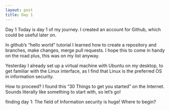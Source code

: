 ```yaml
---
layout: post
title: Day 1
---
```


Day 1
Today is day 1 of my journey. I created an account for Github, which could be useful later on.

In github’s “hello world” tutorial I learned how to create a repository and branches, make changes, merge pull requests. I hope this to come in handy on the road plus, this was on my list anyway.

Yesterday I already set up a virtual machine with Ubuntu on my desktop, to get familiar with the Linux interface, as I find that Linux is the preferred OS in information security.

How to proceed? I found this “30 Things to get you started” on the Internet. Sounds literally like something to start with, so let’s go!

finding day 1: The field of Information security is huge! Where to begin?
